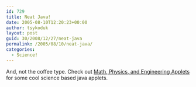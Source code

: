 ```yaml
---
id: 729
title: Neat Java!
date: 2005-08-10T12:20:23+00:00
author: tsykoduk
layout: post
guid: 30/2008/12/27/neat-java
permalink: /2005/08/10/neat-java/
categories:
  - Science!
---
```

<p>And, not the coffee type. Check out <a href="http://www.falstad.com/mathphysics.html">Math, Physics, and Engineering Applets</a> for some cool science based java applets.</p>